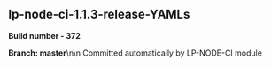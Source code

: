 ## lp-node-ci-1.1.3-release-YAMLs

**Build number - 372**

**Branch: master**\n\n Committed automatically by LP-NODE-CI module